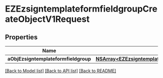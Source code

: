 # EZEzsigntemplateformfieldgroupCreateObjectV1Request

## Properties
Name | Type | Description | Notes
------------ | ------------- | ------------- | -------------
**aObjEzsigntemplateformfieldgroup** | [**NSArray&lt;EZEzsigntemplateformfieldgroupRequestCompound&gt;***](EZEzsigntemplateformfieldgroupRequestCompound.md) |  | 

[[Back to Model list]](../README.md#documentation-for-models) [[Back to API list]](../README.md#documentation-for-api-endpoints) [[Back to README]](../README.md)


